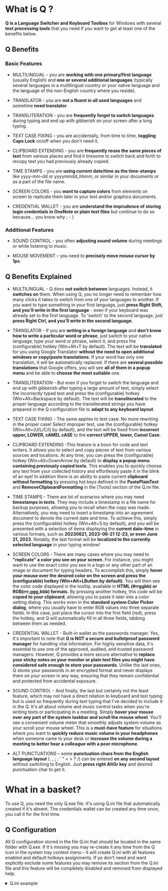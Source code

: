 
# What is Q ?
**Q is a Language Switcher and Keyboard Toolbox** for Windows with several **text processing tools** that you need if you want to get at least one of the benefits below.

## Q Benefits

### Basic Features

- MULTILINGUAL - you are **working with one primary/first language** (usually English) and **one or several additional languages** (typically several languages in a multilingual country or your native language and the language of the non-English country where you reside).

- TRANSLATOR - you are **not a fluent in all used languages** and sometime **need translator**.

- TRANSLITERATION - you are **frequently forget to switch languages** during typing and end up with gibberish on your screen after a long typing.

- TEXT CASE FIXING - you are accidentally, from time to time,  **toggling Caps Lock** on/off when you don't need it.

- CLIPBOARD EXTENDING - you are **frequently reuse the same pieces of text** from various places and find it tiresome to switch back and forth to recopy text you had previously already copied.

- TIME STAMPS - you are **using current date/time as the time-stamps** like yyyy-mm-dd or yyyymmdd_hhmm, or similar in your documents or as a part of the file name.

- SCREEN COLORS - you **want to capture colors** from elements on screen to replicate them later in your text and/or graphics documents.

- CREDENTIAL WALLET - you are **understand the imprudence of storing login credentials in OneNote or plain text files** but continue to do so because... you know why  ; - )

### Additional Features

- SOUND CONTROL - you often **adjusting sound volume** during meetings or while listening to music.

- MOUSE MOVEMENT – you need to **precisely move mouse cursor by 1px**.

## Q Benefits Explained

- MULTILINGUAL - Q does **not switch between** languages. Instead, it **switches on** them. When using Q, you no longer need to remember how many clicks it takes to switch from one of your languages to another. If you want to type something in your first language, just **press Right Shift, and you'll write in the first language** - even if your keyboard was already set to the first language. To 'switch' to the second language, just **press Right Ctrl, and you'll write in the second language**.

- TRANSLATOR - If you are **writing in a foreign language** and **don't know how to write a particular word or phrase**, just switch to your native language, type your word or phrase, select it, and press the (configurable) hotkey (Win+Alt+T by default). The text will be **translated** for you using Google Translator **without the need to open additional windows or copy/paste translations**. If your word has only one translation, it will be automatically replaced. If there are **several possible translations** that Google offers, you will see **all of them in a popup menu** and be able to **choose the most suitable** one.

- TRANSLITERATION - But even if you forget to switch the language and end up with gibberish after typing a large amount of text, simply select the incorrectly typed text and press the (configurable) hotkey (Win+Alt+Backspace by default). The text will be **transliterated** to the proper language according to the transliterated strings you have prepared in the Q configuration file to **adapt to any keyboard layout**.

- TEXT CASE FIXING - The same applies to text case. No more rewriting in the proper case! Select improper text, use the (configurable) hotkey (Win+Alt+(U/L/C/I) by default), and the text will be fixed from **incorrect upper, LOWER, cAMEL cASE** to the **correct UPPER, lower, Camel Case**.

- CLIPBOARD EXTENDING -This feature is a boon for code and text writers. It allows you to select and copy pieces of text from various sources and locations. At any time, you can press the (configurable) hotkey (Win+Alt+DownArrow by default) to **display a popup menu containing previously copied texts**. This enables you to quickly choose any text from your collected history and effortlessly paste it in the blink of an eye!
In addition there is an ability to paste current **clipboard without formatting** by pressing hot keys defined in the **PastePlainText** and **RemoveClipboardFormatting** in the [Tools] section of the Q.ini file. 

- TIME STAMPS - There are lot of scenarios where you may need **timestamps in texts**. They may include a timestamp in a file name for backup purposes, allowing you to recall when the copy was made. Alternatively, you may need to insert a timestamp into an agreement document to denote the current date and time. To achieve this, simply press the (configurable) hotkey (Win+Alt+S by default), and you will be presented with a selection of items displaying the **current date-time** in various formats, such as **20230621, 2023-06-21 12-23, or even June 21, 2023**. Notably, the last format will be **localized to the currently selected language** in your typing window!

- SCREEN COLORS - There are many cases where you may need to **"replicate" a color you see on your screen**. For instance, you might want to use the exact color you see in a logo or any other part of an image or document for typing headers. To accomplish this, simply **hover your mouse over the desired color on the screen and press the (configurable) hotkey (Win+Alt+LButton by default)**. You will then see the color code displayed in the tooltip, available in **HTML (#rrggbb) or RGB(rrr,ggg,bbb) formats**.
By pressing another hotkey, this code will be **copied to your clipboard**, allowing you to paste it later into a color setting dialog. This works even in the **standard system Color Picker dialog**, where you usually have to enter RGB values into three separate fields. In this case, just place the cursor into the first field (red), press the hotkey, and Q will automatically fill in all three fields, tabbing between them as needed.

- CREDENTIAL WALLET - Built-in wallet as the passwords manager. Yes, it's important to note that **Q is NOT a secure and bulletproof password manager** for handling vital information. For highly sensitive data, it's essential to use one of the approved, audited, and trusted password managers. However, Q provides a more secure alternative to **replace your sticky notes on your monitor or plain text files you might have considered safe enough to store your passwords**. Unlike the last ones, Q stores your passwords in an encrypted format and never displays them on your screen in any way, ensuring that they remain confidential and protected from accidental exposure.

- SOUND CONTROL - And finally, the last but certainly not the least feature, which may not have a direct relation to keyboard and text typing but is used so frequently during text typing that I've decided to include it in the Q. It's all about volume and music control tasks when you're writing texts or participating in a meeting. Simply **hover your mouse over any part of the system taskbar and scroll the mouse wheel**. You'll see a convenient volume meter that smoothly adjusts system volume as your scroll your mouse wheel. This is a **must-have feature** for situations where you want to **quickly reduce music volume in your headphones** when someone came to your desk or **increase the volume during a meeting to better hear a colleague with a poor microphone**.

- ALT PUNCTUATIONS – some **punctuation chars from the English language layout** (. , ; : ' " \< > ? /) can be entered **on any second layout** without switching to English. Just **press right AltGr key** and desired punctuation char to get it.


# What in a basket?

To use Q, you need the only Q.exe file. It's using Q.ini file that automatically created if it's absent. The credentials wallet can be created any time once, you call it for the first time.

## Q Configuration

All Q configuration stored in the file Q.ini that should be located in the same folder with Q.exe. If it's missing you may re-create it any time from the Q icon in the system tray context menu - it will create Q.ini with all features enabled and default hotkeys assignments. If yo don't need and want explicitly exclude some features you may remove its section from the Q.ini file and this feature will be completely disabled and removed from displayed help.

<details><summary>Q.ini example </summary>This is an example with all features enabled and English, German, and French transliteration.
```
[Tools]
Translate = <#!T
RemoveClipboardFormatting = <#!F
PastePlainText = <#+Ins
Stamps = <#!S

[Mouse]
NumpadMouse    = Yes
Multimedia     = Yes
MinDobleClickInterval = 350

[Case]
Upper  = <#!U
Lower  = <#!L
Invert = <#!I
Camel  = <#!C

[Color]
ShowHTML = <#LButton
ShowRGB  = <#!LButton
CopyHTML = <#^LButton
CopyRGB  = <#^!LButton
Paste    = <#^Ins

[Wallet]
Show = <#!W
Lock = <#!Q

[Clipboard]
Show = <#!Down
Colunms = 3
ItemsInColunm = 30
ItemVisibleLength = 50

[Transliterating]
TransliterateFirstSecond = <#!BS
TransliterateSeconds = <#^BS
1 = `1234567890-=qwertyuiop[]\asdfghjkl;'zxcvbnm,./~!@#$%^&*()_+QWERTYUIOP{}|ASDFGHJKL:"ZXCVBNM<>?
2 = ^1234567890ß´qwertzuiopü+#asdfghjklöäyxcvbnm,.-°!"§$%&/()=?`QWERTZUIOPÜ*'ASDFGHJKLÖÄYXCVBNM;:_
3 = ²&é"'(-è_çà)=azertyuiop^$*qsdfghjklmùwxcvbn,;:²!1234567890°+AZERTYUIOP¨£µQSDFGHJKLM%WXCVBN?./§
```
</details><details><summary>Hotkeys in Q.ini</summary>Regardless that default hot keys assignments looks reasonable, you may the other ones. To change default hot keys for more convenient for you take a look on the Autohotkey documentation page 
https://www.autohotkey.com/docs/v1/Hotkeys.htm
Actually, the syntax is quite simple - it's a list of the char-codes for keys and their modifiers:

- \# – Windows key
- ! – Alt
- ^ – Ctrl
- \+ – Shift

For the keys above you may also use clarification chars:
- < – left side key
- \> – right side key

So, if you want to change the default translation hotkey **<#!T** which is means *Left Windows+Alt+T* and re-assign it to the *Ctrl+Shift+T* you should use **^+T** as a value for the **Translate** key in the section **Tools** in the Q.ini file.

</details><details><summary>Transliteration</summary>This is the only section that requires your fine-tuning. The transliteration logic is straightforward. It assumes that you are typing the correct keys but using the wrong language. To rectify incorrectly written text, you should replace characters from one language with characters from another. The easiest way to **prepare the transliteration strings* is to type in the **same order each symbol key on your keyboard** initially without pressing the Shift key, and then, with the Shift key pressed. You should do this for every language you use in your system to generate the following section in the Q.ini file. 

> WARNING: line numbers must be the same as the numbers in order of the languages installed in your system!

The **TransliterateSeconds** hotkey is used in cases where you believe you are typing in one secondary language but are, in fact, using another. This hotkey facilitates transliteration between two secondary languages. It operates seamlessly when you work with three languages. If you have **more than three languages**, you can select the appropriate secondary language from the **popup menu**.
</details><details><summary>Clipboard formatting</summary>
Paste clipboard content as a plain text without formatting can be done by pressing Shift+Win+Insert (by default). It's like usual Shift+Insert, but with additionally pressed Win key. If this doesn't work, you may at first remove formatting directly in the clipboard (Win+Alt+F by default) and then paste it in usual way - it will be inserted without formatting, because it was removed.
</details><details open><summary>Clipboard monitoring</summary>If the Clipboard feature is enabled, Q will monitor all your text that you are copying. Once you press the clipboard hotkey (Win+Alt+DownArrow by default), Q will show a popup menu with **ItemsInColunm** items in **Colunms** from the [Clipboard] section of the Q.ini file. In this menu will be shown the first **ItemVisibleLength** chars of the previously copied texts. 

Selecting some menu item will invoke inserting text, which header was clicked. 

If, by an accident, you copied some text that should not be exposed in this menu, just select it with the **Shift** key pressed down, and selected item will be removed from the list.

This list is stored **in the memory only** and have no any tails on the disk. So, each time you (re)start Q, the clipboard history will be empty.

</details>
# Credentials Wallet

Use hotkey (Win+Alt+W by default) to bring a popup menu with the wallet data. First time you use this feature, you should use the 'Edit Wallet" menu item to create your own wallet file.

Here is a sample:
```
   Open My site:https://mysite.com/login
   My site login:user
   My site password:qwerty123
   >New sub-menu with icons
   [161]Sub-menu login:admin
   [245]Sub-menu password:admin
   [157]Sub-menu email:admin@company.com
   [166]Sub-menu autologin:user{Tab}qwerty123{Tab}{Enter}
   -
   Item after divider:foo
   Disabled text used like a title
```
that producing the following menu hierarchy:
```
[URL icon] Open My site
My site login
My site password
New sub-menu with icons >
    [icon161] Sub-menu login
    [icon245] Sub-menu password
    [icon157] Sub-menu email
    [icon166] Sub-menu autologin
    ------------------
    Item after divider
    Disabled text used like a title
```


## Wallet content syntax

The **wallet content** is stored **in the file Q.wallet** in the **encrypted** form. First time you create or open it, you will be asked for the password to encrypt the wallet content. The shifted xor algorithm is used for encrypting. It's NOT a real encrypting! It's just the text 'hider', good enough to prevent the peeking of your passwords by somebody behind of your shoulders.

> WARNING: The wallet password is stored **in memory only** and **nowhere on the disk**. 
> There is **no any way to restore it** if you forgot it!

Each row should be a menu item definition. One line per item **lavel:value** where:
  – label - is text of the menu item
  – value - any string valid for Autohotkey's Send

If value starting with 'http', it's treated as a web address to be opened in browser. 

You may also start item with: 
  – '>' to start sub-menu
  – '-' to create divider

If label starting with the digit enclosed in [] this number will be treated as an icon number from the system library system32.dll and displayed in front of the label text.

Items without ':' are shown as a disabled menu item	

## Wallet password verification and resetting

Usually you will be asked for the wallet password first time you will call it. There is no any code (for the source code simplicity) that verify the password correctness. If you will enter incorrect password - you will see a garbage instead of your texts. To enter a new correct password hit <#!Q hotkey. This will lock your wallet, and, next time you will call it, you will be prompted for the password again to type it properly this time.

# Q Security

The keyboard software is one of the most critical part in the security chain. Potentially it may have the backdoors, and keyloggers that may compromise your sensitive information. To prevent any speculations about this, I published all source code on GitHub (http://TBD!!!!). Even minimal understanding of way of writing source codes may allow you to easily verify that there are no any 'surprises' in my code, that it's doing no more than I declare, and doing exactly as described. 

Exe-files I provided is built from these sources. Even if still don't trust any exe-file from external sources, you may rebuilt it from my sources by using the Autohotkey version 1 compiler as it described here - https://www.autohotkey.com/docs/v1/Scripts.htm#ahk2exe. Here is a code I'm using to build my exe-flies:
```
<PathToCompiler>\Ahk2Exe.exe /in Q.ahk /out Q.exe /icon Q.ico /bin <PathToCompiler>\Unicode 64-bit.bin /compress 2
```


# Warning To Users and Modders

This code is free software: you can redistribute it and/or modify  it under the terms of the version 3 GNU General Public License as published by the Free Software Foundation.

This code is distributed in the hope that it will be useful, but WITHOUT ANY WARRANTY without even the implied warranty of MERCHANTABILITY or FITNESS FOR A PARTICULAR PURPOSE. See the GNU General Public License for more details (https://www.gnu.org/licenses/gpl-3.0.html)

This script contains "Buy me a coffee" links to honor the author's hard work and dedication in creating all the features present in this code. Removing or altering these links not only violates the GPL license but also disregards the significant effort put into making this script valuable for the community.

If you find value in this script and would like to show appreciation to the author, kindly consider visiting the site below and treating the author to a couple-triple cups of coffee here: https://www.buymeacoffee.com/screeneroner. Your honor and gratitude is greatly appreciated.


# Why did I call it Q?
 1. It's the name of an almost all-powerful creature in the Star Trek universe, capable do absolutely everything in the blink of an eye, much like what you can achieve with your texts when using Q.
 2. Q is the (replacement for) all words in the language from the planet Pliuck (as well as acceptable swearing) in the movie Kindzadza, and by using Q, you'll never need an additional translator to quickly prepare your texts.
